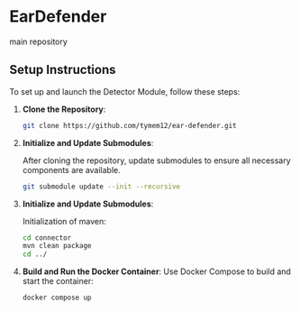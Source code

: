 # EarDefender
main repository 

## Setup Instructions

To set up and launch the Detector Module, follow these steps:

1. **Clone the Repository**:
   ```bash
   git clone https://github.com/tymem12/ear-defender.git
   ```
2. **Initialize and Update Submodules**:

   After cloning the repository, update submodules to ensure all necessary components are available.
   ```bash
   git submodule update --init --recursive
   ```

4. **Initialize and Update Submodules**:

   Initialization of maven:
   ```bash
   cd connector
   mvn clean package
   cd ../
   ```

6. **Build and Run the Docker Container**:
   Use Docker Compose to build and start the container:
   ```bash
   docker compose up
   ```
